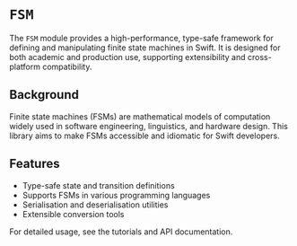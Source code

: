 # ``FSM``

The ``FSM`` module provides a high-performance, type-safe framework
for defining and manipulating finite state machines in Swift.
It is designed for both academic and production use, supporting extensibility
and cross-platform compatibility.

## Background

Finite state machines (FSMs) are mathematical models of computation widely used in software engineering, linguistics, and hardware design. This library aims to make FSMs accessible and idiomatic for Swift developers.

## Features

- Type-safe state and transition definitions
- Supports FSMs in various programming languages
- Serialisation and deserialisation utilities
- Extensible conversion tools

For detailed usage, see the tutorials and API documentation.
